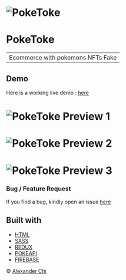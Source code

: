 
# ![PokeToke](https://raw.githubusercontent.com/alexandercds/poke-token/master/src/assets/images/preview.jpg)
# PokeToke
<table>
<tr>
<td>
    Ecommerce with pokemons NFTs Fake
</td>
</tr>
</table>


## Demo
Here is a working live demo :  [here](https://alexandercds.github.io/poke-token/)
# ![PokeToke Preview 1](https://raw.githubusercontent.com/alexandercds/poke-token/master/src/assets/images/preview01.jpg)

# ![PokeToke Preview 2](https://raw.githubusercontent.com/alexandercds/poke-token/master/src/assets/images/preview02.jpg)

# ![PokeToke Preview 3](https://raw.githubusercontent.com/alexandercds/poke-token/master/src/assets/images/preview03.jpg)

### Bug / Feature Request

If you find a bug, kindly open an issue [here](https://github.com/alexandercds/poke-token/issues/new)

## Built with 

- [HTML](https://www.w3schools.com/html/)
- [SASS](https://sass-lang.com/)
- [REDUX](https://www.frontendmentor.io/challenges/)
- [POKEAPI](https://es.redux.js.org/)
- [FIREBASE](https://firebase.google.com/docs/)


© [Alexander Chi ](https://alexandercd.dev/)
